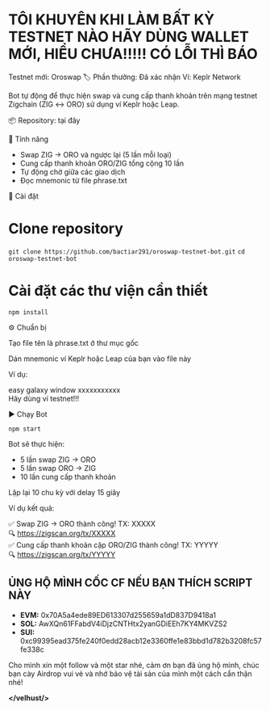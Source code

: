# TÔI KHUYÊN KHI LÀM BẤT KỲ TESTNET NÀO HÃY DÙNG WALLET MỚI, HIỂU CHƯA!!!!! CÓ LỖI THÌ BÁO

Testnet mới: Oroswap 🏷 Phần thưởng: Đã xác nhận   Ví:  Keplr Network 

Bot tự động để thực hiện swap và cung cấp thanh khoản trên mạng testnet Zigchain (ZIG ↔️ ORO) sử dụng ví Keplr hoặc Leap.

📦 Repository: tại đây

🚀 Tính năng

- Swap ZIG → ORO và ngược lại (5 lần mỗi loại)
- Cung cấp thanh khoản ORO/ZIG tổng cộng 10 lần
- Tự động chờ giữa các giao dịch
- Đọc mnemonic từ file phrase.txt

📁 Cài đặt

# Clone repository
```git clone https://github.com/bactiar291/oroswap-testnet-bot.git```
```cd oroswap-testnet-bot```

# Cài đặt các thư viện cần thiết
```npm install```

⚙️ Chuẩn bị

Tạo file tên là phrase.txt ở thư mục gốc

Dán mnemonic ví Keplr hoặc Leap của bạn vào file này

Ví dụ:

easy galaxy window xxxxxxxxxxx  
Hãy dùng ví testnet!!!

▶️ Chạy Bot

```npm start```

Bot sẽ thực hiện:

- 5 lần swap ZIG → ORO
- 5 lần swap ORO → ZIG
- 10 lần cung cấp thanh khoản

Lặp lại 10 chu kỳ với delay 15 giây

Ví dụ kết quả:

✅ Swap ZIG → ORO thành công! TX: XXXXX  
🔍 https://zigscan.org/tx/XXXXX  
✅ Cung cấp thanh khoản cặp ORO/ZIG thành công! TX: YYYYY  
🔍 https://zigscan.org/tx/YYYYY  

## ỦNG HỘ MÌNH CỐC CF NẾU BẠN THÍCH SCRIPT NÀY

- **EVM:** 0x70A5a4ede89ED613307d255659a1dD837D9418a1
- **SOL:** AwXQn61FFabdV4iDjzCNTHtx2yanGDiEEh7KY4MKVZS2
- **SUI:** 0xc99395ead375fe240f0edd28acb12e3360ffe1e83bbd1d782b3208fc57fe338c

Cho mình xin một follow và một star nhé, cảm ơn bạn đã ủng hộ mình, chúc bạn cày Airdrop vui vẻ và nhớ bảo vệ tải sản của mình một cách cẩn thận nhé!

**</velhust/>**

